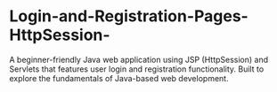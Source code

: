 # Login-and-Registration-Pages-HttpSession-
A beginner-friendly Java web application using JSP (HttpSession) and Servlets that features user login and registration functionality. Built to explore the fundamentals of Java-based web development.
